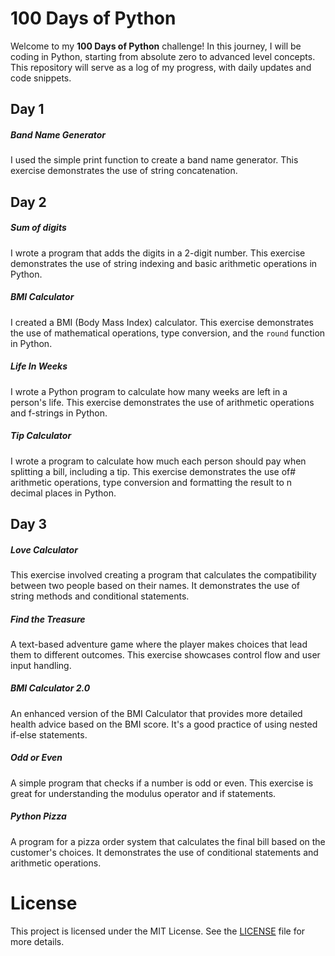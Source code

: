 # 100 Days of Python

Welcome to my **100 Days of Python** challenge! In this journey, I will be coding in Python, starting from absolute zero to advanced level concepts. This repository will serve as a log of my progress, with daily updates and code snippets.

## Day 1
##### Band Name Generator
I used the simple print function to create a band name generator. This exercise demonstrates the use of string concatenation.

## Day 2
##### Sum of digits
I wrote a program that adds the digits in a 2-digit number. This exercise demonstrates the use of string indexing and basic arithmetic operations in Python.

##### BMI Calculator
I created a BMI (Body Mass Index) calculator. This exercise demonstrates the use of mathematical operations, type conversion, and the `round` function in Python.

##### Life In Weeks
I wrote a Python program to calculate how many weeks are left in a person's life. This exercise demonstrates the use of arithmetic operations and f-strings in Python.

##### Tip Calculator
I wrote a program to calculate how much each person should pay when splitting a bill, including a tip. This exercise demonstrates the use of# arithmetic operations, type conversion and formatting the result to n decimal places in Python. 

## Day 3

##### Love Calculator
This exercise involved creating a program that calculates the compatibility between two people based on their names. It demonstrates the use of string methods and conditional statements.

##### Find the Treasure
A text-based adventure game where the player makes choices that lead them to different outcomes. This exercise showcases control flow and user input handling.

##### BMI Calculator 2.0
An enhanced version of the BMI Calculator that provides more detailed health advice based on the BMI score. It's a good practice of using nested if-else statements.

##### Odd or Even
A simple program that checks if a number is odd or even. This exercise is great for understanding the modulus operator and if statements.

##### Python Pizza
A program for a pizza order system that calculates the final bill based on the customer's choices. It demonstrates the use of conditional statements and arithmetic operations.


# License

This project is licensed under the MIT License. See the [LICENSE](LICENSE) file for more details.